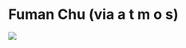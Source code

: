 <!--
id: 28260670
link: http://tumblr.atmos.org/post/28260670/fuman-chu-via-a-t-m-o-s
slug: fuman-chu-via-a-t-m-o-s
date: Fri Mar 07 2008 18:38:21 GMT-0800 (PST)
publish: 2008-03-07
tags: 
title: Fuman Chu (via a t m o s)
-->


Fuman Chu (via a t m o s)
=========================

![](http://25.media.tumblr.com/ZyX8Upfyn6b43qx5tsDNGC27_500.jpg)

